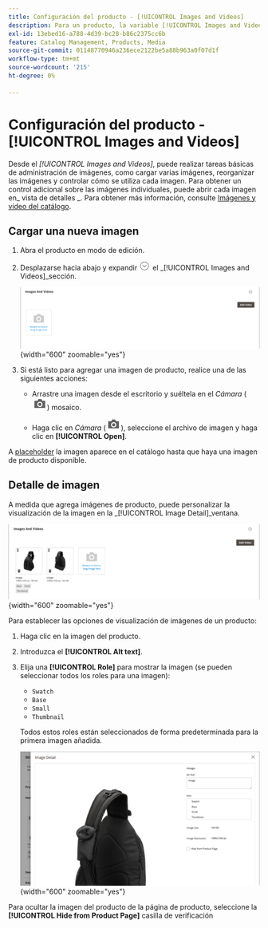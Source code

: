 ```yaml
---
title: Configuración del producto - [!UICONTROL Images and Videos]
description: Para un producto, la variable [!UICONTROL Images and Videos] la configuración determina cómo se utiliza cada imagen o vídeo para la lista de productos.
exl-id: 13ebed16-a788-4d39-bc28-b86c2375cc6b
feature: Catalog Management, Products, Media
source-git-commit: 01148770946a236ece2122be5a88b963a0f07d1f
workflow-type: tm+mt
source-wordcount: '215'
ht-degree: 0%

---
```


# Configuración del producto - [!UICONTROL Images and Videos]

Desde el _[!UICONTROL Images and Videos]_, puede realizar tareas básicas de administración de imágenes, como cargar varias imágenes, reorganizar las imágenes y controlar cómo se utiliza cada imagen. Para obtener un control adicional sobre las imágenes individuales, puede abrir cada imagen en_ vista de detalles _. Para obtener más información, consulte [Imágenes y vídeo del catálogo](catalog-images-video.md).

## Cargar una nueva imagen

1. Abra el producto en modo de edición.

1. Desplazarse hacia abajo y expandir ![Selector de expansión](../assets/icon-display-expand.png) el _[!UICONTROL Images and Videos]_sección.

   ![Imágenes y vídeos](./assets/product-simple-images-videos.png){width="600" zoomable="yes"}

1. Si está listo para agregar una imagen de producto, realice una de las siguientes acciones:

   - Arrastre una imagen desde el escritorio y suéltela en el _Cámara_ (![Icono de cámara](../assets/icon-camera.png)) mosaico.

   - Haga clic en _Cámara_ (![Icono de cámara](../assets/icon-camera.png)), seleccione el archivo de imagen y haga clic en **[!UICONTROL Open]**.

A [placeholder](product-image-config.md#image-placeholders) la imagen aparece en el catálogo hasta que haya una imagen de producto disponible.

## Detalle de imagen

A medida que agrega imágenes de producto, puede personalizar la visualización de la imagen en la _[!UICONTROL Image Detail]_ventana.

![Imágenes de productos](./assets/image-video.png){width="600" zoomable="yes"}

Para establecer las opciones de visualización de imágenes de un producto:

1. Haga clic en la imagen del producto.

1. Introduzca el **[!UICONTROL Alt text]**.

1. Elija una **[!UICONTROL Role]** para mostrar la imagen (se pueden seleccionar todos los roles para una imagen):

   - `Swatch`
   - `Base`
   - `Small`
   - `Thumbnail`

   Todos estos roles están seleccionados de forma predeterminada para la primera imagen añadida.

   ![Detalles de imagen](./assets/product-image-details.png){width="600" zoomable="yes"}

Para ocultar la imagen del producto de la página de producto, seleccione la **[!UICONTROL Hide from Product Page]** casilla de verificación

